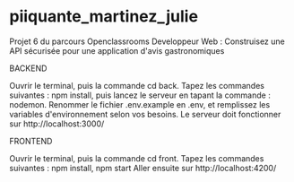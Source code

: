 # piiquante_martinez_julie


Projet 6 du parcours Openclassrooms Developpeur Web : Construisez une API sécurisée pour une application d'avis gastronomiques


BACKEND

Ouvrir le terminal, puis la commande cd back. Tapez les commandes suivantes : npm install, puis lancez le serveur en tapant la commande : nodemon.
Renommer le fichier .env.example en .env, et remplissez les variables d'environnement selon vos besoins.
Le serveur doit fonctionner sur http://localhost:3000/

FRONTEND

Ouvrir le terminal, puis la commande cd front. Tapez les commandes suivantes : npm install, npm start
Aller ensuite sur http://localhost:4200/
